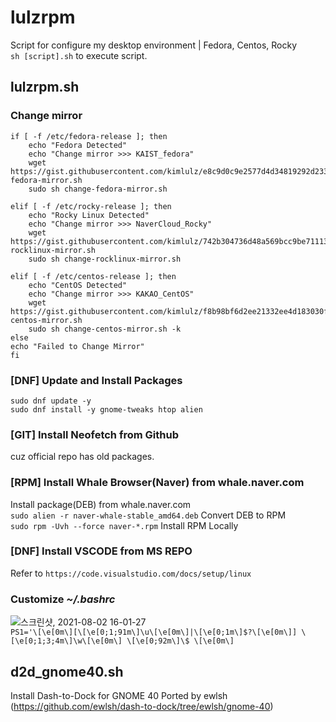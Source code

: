 # lulzrpm
Script for configure my desktop environment | Fedora, Centos, Rocky   
`sh [script].sh` to execute script.

## **lulzrpm.sh**
### Change **mirror**
```
if [ -f /etc/fedora-release ]; then
	echo "Fedora Detected"
	echo "Change mirror >>> KAIST_fedora"
    wget https://gist.githubusercontent.com/kimlulz/e8c9d0c9e2577d4d34819292d233985b/raw/d55ba1d631d3b04a0d5b8554cab354f15d5d2ccc/change-fedora-mirror.sh
    sudo sh change-fedora-mirror.sh

elif [ -f /etc/rocky-release ]; then
	echo "Rocky Linux Detected"
	echo "Change mirror >>> NaverCloud_Rocky"
	wget https://gist.githubusercontent.com/kimlulz/742b304736d48a569bcc9be71113c294/raw/6c964cf843d05883f8f4eb438af33fa59a04f84d/change-rocklinux-mirror.sh
	sudo sh change-rocklinux-mirror.sh
	
elif [ -f /etc/centos-release ]; then
	echo "CentOS Detected"
	echo "Change mirror >>> KAKAO_CentOS"
    wget https://gist.githubusercontent.com/kimlulz/f8b98bf6d2ee21332ee4d183030f55a2/raw/7c503726b5c234beb576d7c85a3a683cc1cc2999/change-centos-mirror.sh
    sudo sh change-centos-mirror.sh -k
else 
echo "Failed to Change Mirror"
fi
```

### **[DNF]** Update and Install Packages
`sudo dnf update -y`   
`sudo dnf install -y gnome-tweaks htop alien`   

### **[GIT]** Install Neofetch from Github
cuz official repo has old packages.   

### **[RPM]** Install Whale Browser(Naver) from whale.naver.com
Install package(DEB) from whale.naver.com   
`sudo alien -r naver-whale-stable_amd64.deb` Convert DEB to RPM    
`sudo rpm -Uvh --force naver-*.rpm` Install RPM Locally

### **[DNF]** Install VSCODE from MS REPO
Refer to `https://code.visualstudio.com/docs/setup/linux`    

### Customize *~/.bashrc*
![스크린샷, 2021-08-02 16-01-27](https://user-images.githubusercontent.com/42508318/127818048-d229e0d1-b36c-4eb1-bc64-30028421384b.png)    
`PS1='\[\e[0m\][\[\e[0;1;91m\]\u\[\e[0m\]|\[\e[0;1m\]$?\[\e[0m\]] \[\e[0;1;3;4m\]\w\[\e[0m\] \[\e[0;92m\]\$ \[\e[0m\]`    

## **d2d_gnome40.sh**
Install Dash-to-Dock for GNOME 40
Ported by ewlsh (https://github.com/ewlsh/dash-to-dock/tree/ewlsh/gnome-40)